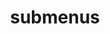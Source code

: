 ---
layout: page
title: submenus
nav: false
nav_order: 6
dropdown: false  # 不设置下拉 23.7.26
children: 
    - title: publications
      permalink: /publications/
    - title: divider
    - title: projects
      permalink: /projects/
---